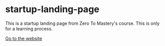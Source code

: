 # startup-landing-page
This is a startup landing page from Zero To Mastery's course. This is only for a learning process.

[Go to the website]( https://merinmat.github.io/startup-landing-page/)
